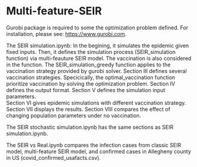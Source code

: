 # Multi-feature-SEIR

Gurobi package is required to some the optimization problem defined. For installation, please see: https://www.gurobi.com.

The SEIR simulation.ipynb:
In the begining, it simulates the epidemic given fixed inputs. 
Then, it defines the simulation process (SEIR_simulation function) via multi-feauture SEIR model. 
The vaccination is also considered in the function. 
The SEIR_simulation_greedy function applies to the vaccination strategy provided by gurobi solver. 
Section III defines several vaccination strategies. Specicically, the optimal_vaccination function prioritize vaccination by solving the optimization problem.
Section IV defines the output format. 
Section V defines the simulation input parameters.  
Section VI gives epidemic simulations with different vaccination strategy. 
Section VII displays the results. Section VIII compares the effect of changing population parameters under no vaccination.

The SEIR stochastic simulation.ipynb has the same sections as SEIR simulation.ipynb.

The SEIR vs Real.ipynb compares the infection cases from classic SEIR model, multi-feature SEIR model, and confirmed cases in Allegheny county in US (covid_confirmed_usafacts.csv).
